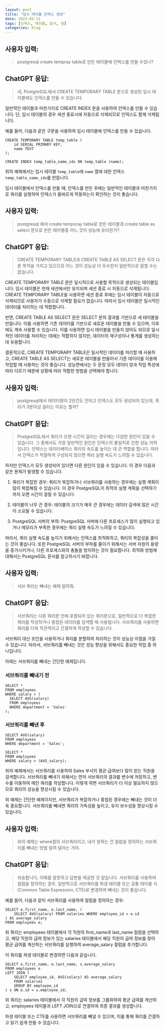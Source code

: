 ```yaml
---
layout: post
title: "임시 테이블 인덱스 생성"
date: 2023-05-11
tags: [인덱스, 테이블, 임시, 생]
categories: blog
---
```


## 사용자 입력:
> postgresql create tempray table로 만든 테이블에 인텍스를 만들 수있나?

## ChatGPT 응답:
> 네, PostgreSQL에서 CREATE TEMPORARY TABLE 문으로 생성된 임시 테이블에도 인덱스를 만들 수 있습니다.

일반적인 테이블과 마찬가지로 CREATE INDEX 문을 사용하여 인덱스를 만들 수 있습니다. 단, 임시 테이블의 경우 세션 종료시에 자동으로 삭제되므로 인덱스도 함께 삭제됩니다. 

예를 들어, 다음과 같은 구문을 사용하여 임시 테이블에 인덱스를 만들 수 있습니다.

```
CREATE TEMPORARY TABLE temp_table (
    id SERIAL PRIMARY KEY,
    name TEXT
);

CREATE INDEX temp_table_name_idx ON temp_table (name);
```

위의 예제에서는 임시 테이블 `temp_table`에 `name` 열에 대한 인덱스 `temp_table_name_idx`를 만듭니다. 

임시 테이블에서 인덱스를 만들 때, 인덱스를 만든 후에는 일반적인 테이블과 마찬가지로 쿼리를 실행하여 인덱스가 올바르게 작동하는지 확인하는 것이 좋습니다.

## 사용자 입력:
> postgresql 에서 create temporay table로 만든 테이블과 create table as select 문으로 만든 테이블중 어느 것이 성능에 유리한가?

## ChatGPT 응답:
> CREATE TEMPORARY TABLE과 CREATE TABLE AS SELECT 문은 각각 다른 목적을 가지고 있으므로 어느 것이 성능상 더 우수한지 일반적으로 말할 수는 없습니다. 

CREATE TEMPORARY TABLE 문은 일시적으로 사용할 목적으로 생성되는 테이블입니다. 임시 테이블은 현재 세션에서만 유지되며 세션 종료 시 자동으로 삭제됩니다. CREATE TEMPORARY TABLE을 사용하면 세션 종료 후에는 임시 테이블이 자동으로 삭제되므로 사용자가 수동으로 삭제할 필요가 없습니다. 따라서 임시 테이블은 일시적인 데이터를 처리하는 데 적합합니다.

반면, CREATE TABLE AS SELECT 문은 SELECT 문의 결과를 기반으로 새 테이블을 만듭니다. 이를 사용하면 기존 데이터를 기반으로 새로운 테이블을 만들 수 있으며, 이후에도 계속 사용할 수 있습니다. 이를 사용하면 임시 테이블을 만들지 않아도 되므로 일시적인 데이터를 처리하는 데에는 적합하지 않지만, 데이터의 재구성이나 통계를 생성하는 데 유용합니다.

결론적으로, CREATE TEMPORARY TABLE은 일시적인 데이터를 처리할 때 사용하고, CREATE TABLE AS SELECT는 새로운 테이블을 만들어서 기존 데이터를 이용해 작업할 때 사용하는 것이 좋습니다. 성능면에서는 두 문장 모두 데이터 양과 작업 특성에 따라 다르기 때문에 상황에 따라 적합한 방법을 선택해야 합니다.

## 사용자 입력:
> postgresql에서 테이터량이 2만건도 안되고 인덱스도 모두 생성되어 있는데, 쿼리가 3분이상 걸리는 이유는 뭘까?

## ChatGPT 응답:
> PostgreSQL에서 쿼리가 오랜 시간이 걸리는 경우에는 다양한 원인이 있을 수 있습니다. 그 중에서도 가장 일반적인 원인은 인덱스의 불일치로 인한 성능 저하입니다. 인덱스는 데이터베이스 쿼리의 속도를 높이는 데 큰 역할을 합니다. 따라서 인덱스가 적절하게 구성되지 않으면 쿼리 실행 속도가 느려질 수 있습니다.

하지만 인덱스가 모두 생성되어 있다면 다른 원인이 있을 수 있습니다. 이 경우 다음과 같은 문제가 발생할 수 있습니다.

1. 쿼리가 복잡한 경우: 쿼리가 복잡하거나 서브쿼리를 사용하는 경우에는 실행 계획이 많이 복잡해질 수 있습니다. 이 경우 PostgreSQL이 최적의 실행 계획을 선택하기까지 오랜 시간이 걸릴 수 있습니다.

2. 테이블이 너무 큰 경우: 테이블의 크기가 매우 큰 경우에는 데이터 검색에 많은 시간이 소요될 수 있습니다.

3. PostgreSQL 서버의 부하: PostgreSQL 서버에 다른 프로세스가 많이 실행되고 있거나 메모리가 부족한 경우에는 쿼리 실행 속도가 느려질 수 있습니다.

따라서, 쿼리 실행 속도를 높이기 위해서는 인덱스를 최적화하고, 쿼리의 복잡성을 줄이는 것이 좋습니다. 또한 PostgreSQL 서버의 부하를 줄이기 위해서는 서버 자원의 용량을 증가시키거나, 다른 프로세스와의 충돌을 방지하는 것이 필요합니다. 최적화 방법에 대해서는 PostgreSQL 문서를 참고하시기 바랍니다.

## 사용자 입력:
> 서브 쿼리는 빼내는 예제 알려줘.

## ChatGPT 응답:
> 서브쿼리는 다른 쿼리문 안에 포함되어 있는 쿼리문으로, 일반적으로 더 복잡한 쿼리를 작성하거나 중첩된 데이터를 검색할 때 사용됩니다. 서브쿼리를 사용하면 쿼리를 더욱 직관적이고 간결하게 작성할 수 있습니다. 

서브쿼리 대신 조인을 사용하거나 쿼리를 분할하여 처리하는 것이 성능상 이점을 가질 수 있습니다. 따라서, 서브쿼리를 빼내는 것은 성능 향상을 위해서도 중요한 작업 중 하나입니다.

아래는 서브쿼리를 빼내는 간단한 예제입니다. 

### 서브쿼리를 빼내기 전

```
SELECT *
FROM employees
WHERE salary > (
  SELECT AVG(salary)
  FROM employees
  WHERE department = 'Sales'
);
```

### 서브쿼리를 빼낸 후

```
SELECT AVG(salary)
FROM employees
WHERE department = 'Sales';

SELECT *
FROM employees
WHERE salary > (AVG_salary);
```

위의 예제에서는 서브쿼리를 사용하여 Sales 부서의 평균 급여보다 많이 받는 직원을 검색합니다. 서브쿼리를 빼내기 위해서는 먼저 서브쿼리의 결과를 변수에 저장하고, 변수를 이용하여 메인 쿼리를 작성합니다. 이렇게 하면 서브쿼리가 더 이상 필요하지 않으므로 쿼리의 성능을 향상시킬 수 있습니다.

위 예제는 간단한 예제이지만, 서브쿼리가 복잡하거나 중첩된 경우에는 빼내는 것이 더욱 중요합니다. 서브쿼리를 빼내면 쿼리의 가독성을 높이고, 유지 보수성을 향상시킬 수 있습니다.

## 사용자 입력:
> 위의 예제는 where절의 서브쿼리이고, 내가 원하는 건 컬럼을 정의하는 서브쿼리를 빼내는 방법 알려 달라는 거야.

## ChatGPT 응답:
> 죄송합니다, 이해를 잘못하고 답변을 제공한 것 같습니다. 서브쿼리를 사용하여 컬럼을 정의하는 경우, 일반적으로 서브쿼리를 파생 테이블 또는 공통 테이블 식(Common Table Expression, CTE)로 변경하여 빼내는 것이 좋습니다.

예를 들어, 다음과 같이 서브쿼리를 사용하여 컬럼을 정의하는 경우:

```
SELECT e.first_name, e.last_name, (
    SELECT AVG(salary) FROM salaries WHERE employee_id = e.id
) AS average_salary
FROM employees e;
```

위 쿼리는 employees 테이블에서 각 직원의 first_name과 last_name 컬럼을 선택하고, 해당 직원의 급여 정보가 있는 salaries 테이블에서 해당 직원의 급여 정보를 찾아 평균 급여를 계산하는 서브쿼리를 실행하여 average_salary 컬럼을 추가합니다.

이 쿼리를 파생 테이블로 변경하면 다음과 같습니다.

```
SELECT e.first_name, e.last_name, s.average_salary
FROM employees e
LEFT JOIN (
    SELECT employee_id, AVG(salary) AS average_salary
    FROM salaries
    GROUP BY employee_id
) s ON e.id = s.employee_id;
```

위 쿼리는 salaries 테이블에서 각 직원의 급여 정보를 그룹화하여 평균 급여를 계산하고, employees 테이블과 LEFT JOIN으로 연결하여 최종 결과를 생성합니다.

파생 테이블 또는 CTE를 사용하면 서브쿼리를 빼낼 수 있으며, 이를 통해 쿼리를 간결하고 읽기 쉽게 만들 수 있습니다.

